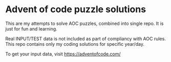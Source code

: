 # Advent of code puzzle solutions

This are my attempts to solve AOC puzzles, combined into single repo.
It is just for fun and learning.

Real INPUT/TEST data is not included as part of compliancy with AOC rules.
This repo contains only my coding solutions for specific year/day.

To get your input data, visit <https://adventofcode.com/>

